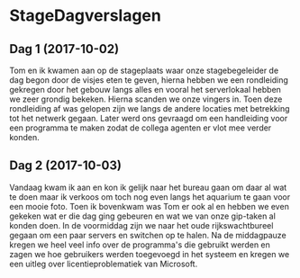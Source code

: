 # StageDagverslagen

## Dag 1 (2017-10-02)
Tom en ik kwamen aan op de stageplaats waar onze stagebegeleider de dag begon door de visjes eten te geven, hierna hebben we een rondleiding gekregen door het gebouw langs alles en vooral het serverlokaal hebben we zeer grondig bekeken. Hierna scanden we onze vingers in. Toen deze rondleiding af was gelopen zijn we langs de andere locaties met betrekking tot het netwerk gegaan. Later werd ons gevraagd om een handleiding voor een programma te maken zodat de collega agenten er vlot mee verder konden.


## Dag 2 (2017-10-03)
Vandaag kwam ik aan en kon ik gelijk naar het bureau gaan om daar al wat te doen maar ik verkoos om toch nog even langs het aquarium te gaan voor een mooie foto. Toen ik bovenkwam was Tom er ook al en hebben we even gekeken wat er die dag ging gebeuren en wat we van onze gip-taken al konden doen. In de voormiddag zijn we naar het oude rijkswachtbureel gegaan om een paar servers en switchen op te halen. Na de middagpauze kregen we heel veel info over de programma's die gebruikt werden en zagen we hoe gebruikers werden toegevoegd in het systeem en kregen we een uitleg over licentieproblematiek van Microsoft.
